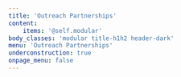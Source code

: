 ```yaml
---
title: 'Outreach Partnerships'
content:
    items: '@self.modular'
body_classes: 'modular title-h1h2 header-dark'
menu: 'Outreach Partnerships'
underconstruction: true
onpage_menu: false
---
```


